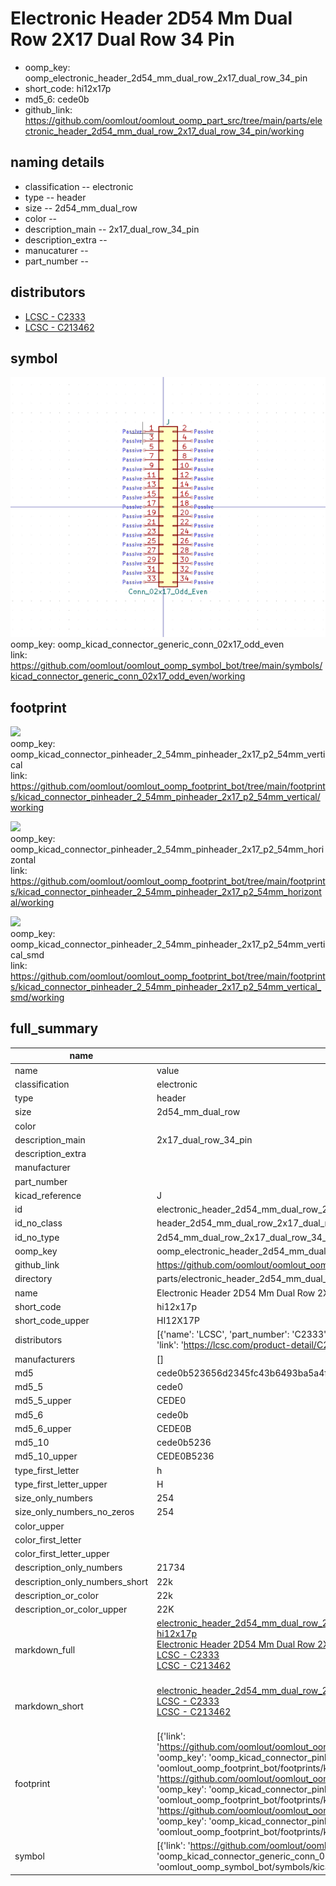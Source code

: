 # Electronic Header 2D54 Mm Dual Row 2X17 Dual Row 34 Pin

  
* oomp_key: oomp_electronic_header_2d54_mm_dual_row_2x17_dual_row_34_pin 
* short_code: hi12x17p
* md5_6: cede0b  
* github_link: https://github.com/oomlout/oomlout_oomp_part_src/tree/main/parts/electronic_header_2d54_mm_dual_row_2x17_dual_row_34_pin/working  
## naming details
* classification -- electronic
* type -- header
* size -- 2d54_mm_dual_row
* color -- 
* description_main -- 2x17_dual_row_34_pin
* description_extra -- 
* manucaturer -- 
* part_number -- 

## distributors
* [LCSC - C2333](https://lcsc.com/product-detail/C2333.html)  
* [LCSC - C213462](https://lcsc.com/product-detail/C213462.html)  


## symbol

![](symbol/0/working/working_600.png)  
oomp_key: oomp_kicad_connector_generic_conn_02x17_odd_even  
link: https://github.com/oomlout/oomlout_oomp_symbol_bot/tree/main/symbols/kicad_connector_generic_conn_02x17_odd_even/working  

## footprint

![](footprint/0/working/working_600.png)  
oomp_key: oomp_kicad_connector_pinheader_2_54mm_pinheader_2x17_p2_54mm_vertical  
link: https://github.com/oomlout/oomlout_oomp_footprint_bot/tree/main/footprints/kicad_connector_pinheader_2_54mm_pinheader_2x17_p2_54mm_vertical/working  

![](footprint/0/working/working_600.png)  
oomp_key: oomp_kicad_connector_pinheader_2_54mm_pinheader_2x17_p2_54mm_horizontal  
link: https://github.com/oomlout/oomlout_oomp_footprint_bot/tree/main/footprints/kicad_connector_pinheader_2_54mm_pinheader_2x17_p2_54mm_horizontal/working  

![](footprint/0/working/working_600.png)  
oomp_key: oomp_kicad_connector_pinheader_2_54mm_pinheader_2x17_p2_54mm_vertical_smd  
link: https://github.com/oomlout/oomlout_oomp_footprint_bot/tree/main/footprints/kicad_connector_pinheader_2_54mm_pinheader_2x17_p2_54mm_vertical_smd/working  

## full_summary
| name | value | 
| --- | --- | 
| name | value | 
| classification | electronic | 
| type | header | 
| size | 2d54_mm_dual_row | 
| color |  | 
| description_main | 2x17_dual_row_34_pin | 
| description_extra |  | 
| manufacturer |  | 
| part_number |  | 
| kicad_reference | J | 
| id | electronic_header_2d54_mm_dual_row_2x17_dual_row_34_pin | 
| id_no_class | header_2d54_mm_dual_row_2x17_dual_row_34_pin | 
| id_no_type | 2d54_mm_dual_row_2x17_dual_row_34_pin | 
| oomp_key | oomp_electronic_header_2d54_mm_dual_row_2x17_dual_row_34_pin | 
| github_link | https://github.com/oomlout/oomlout_oomp_part_src/tree/main/parts/electronic_header_2d54_mm_dual_row_2x17_dual_row_34_pin/working | 
| directory | parts/electronic_header_2d54_mm_dual_row_2x17_dual_row_34_pin | 
| name | Electronic Header 2D54 Mm Dual Row 2X17 Dual Row 34 Pin | 
| short_code | hi12x17p | 
| short_code_upper | HI12X17P | 
| distributors | [{'name': 'LCSC', 'part_number': 'C2333', 'link': 'https://lcsc.com/product-detail/C2333.html', 'id': 'distributor_lcsc'}, {'name': 'LCSC', 'part_number': 'C213462', 'link': 'https://lcsc.com/product-detail/C213462.html', 'id': 'distributor_lcsc'}] | 
| manufacturers | [] | 
| md5 | cede0b523656d2345fc43b6493ba5a4f | 
| md5_5 | cede0 | 
| md5_5_upper | CEDE0 | 
| md5_6 | cede0b | 
| md5_6_upper | CEDE0B | 
| md5_10 | cede0b5236 | 
| md5_10_upper | CEDE0B5236 | 
| type_first_letter | h | 
| type_first_letter_upper | H | 
| size_only_numbers | 254 | 
| size_only_numbers_no_zeros | 254 | 
| color_upper |  | 
| color_first_letter |  | 
| color_first_letter_upper |  | 
| description_only_numbers | 21734 | 
| description_only_numbers_short | 22k | 
| description_or_color | 22k | 
| description_or_color_upper | 22K | 
| markdown_full | [electronic_header_2d54_mm_dual_row_2x17_dual_row_34_pin](https://github.com/oomlout/oomlout_oomp_part_src/tree/main/parts/electronic_header_2d54_mm_dual_row_2x17_dual_row_34_pin/working)<br>[hi12x17p](https://github.com/oomlout/oomlout_oomp_part_src/tree/main/parts/electronic_header_2d54_mm_dual_row_2x17_dual_row_34_pin/working)<br>[Electronic Header 2D54 Mm Dual Row 2X17 Dual Row 34 Pin](https://github.com/oomlout/oomlout_oomp_part_src/tree/main/parts/electronic_header_2d54_mm_dual_row_2x17_dual_row_34_pin/working)<br>[LCSC - C2333<br>](https://lcsc.com/product-detail/C2333.html)[LCSC - C213462<br>](https://lcsc.com/product-detail/C213462.html)<br> | 
| markdown_short | [electronic_header_2d54_mm_dual_row_2x17_dual_row_34_pin](https://github.com/oomlout/oomlout_oomp_part_src/tree/main/parts/electronic_header_2d54_mm_dual_row_2x17_dual_row_34_pin/working)<br>[LCSC - C2333<br>](https://lcsc.com/product-detail/C2333.html)[LCSC - C213462<br>](https://lcsc.com/product-detail/C213462.html)<br> | 
| footprint | [{'link': 'https://github.com/oomlout/oomlout_oomp_footprint_bot/tree/main/foootprntss/kicad_connector_pinheader_2_54mm_pinheader_2x17_p2_54mm_vertical', 'oomp_key': 'oomp_kicad_connector_pinheader_2_54mm_pinheader_2x17_p2_54mm_vertical', 'directory': 'oomlout_oomp_footprint_bot/footprints/kicad_connector_pinheader_2_54mm_pinheader_2x17_p2_54mm_vertical//working/working.kicad_mod'}, {'link': 'https://github.com/oomlout/oomlout_oomp_footprint_bot/tree/main/foootprntss/kicad_connector_pinheader_2_54mm_pinheader_2x17_p2_54mm_horizontal', 'oomp_key': 'oomp_kicad_connector_pinheader_2_54mm_pinheader_2x17_p2_54mm_horizontal', 'directory': 'oomlout_oomp_footprint_bot/footprints/kicad_connector_pinheader_2_54mm_pinheader_2x17_p2_54mm_horizontal//working/working.kicad_mod'}, {'link': 'https://github.com/oomlout/oomlout_oomp_footprint_bot/tree/main/foootprntss/kicad_connector_pinheader_2_54mm_pinheader_2x17_p2_54mm_vertical_smd', 'oomp_key': 'oomp_kicad_connector_pinheader_2_54mm_pinheader_2x17_p2_54mm_vertical_smd', 'directory': 'oomlout_oomp_footprint_bot/footprints/kicad_connector_pinheader_2_54mm_pinheader_2x17_p2_54mm_vertical_smd//working/working.kicad_mod'}] | 
| symbol | [{'link': 'https://github.com/oomlout/oomlout_oomp_symbol_bot/tree/main/symbols/kicad_connector_generic_conn_02x17_odd_even', 'oomp_key': 'oomp_kicad_connector_generic_conn_02x17_odd_even', 'directory': 'oomlout_oomp_symbol_bot/symbols/kicad_connector_generic_conn_02x17_odd_even//working/working.kicad_sym'}] | 
